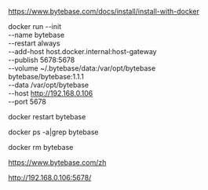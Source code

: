 https://www.bytebase.com/docs/install/install-with-docker

docker run --init \
  --name bytebase \
  --restart always \
  --add-host host.docker.internal:host-gateway \
  --publish 5678:5678 \
  --volume ~/.bytebase/data:/var/opt/bytebase \
  bytebase/bytebase:1.1.1 \
  --data /var/opt/bytebase \
  --host http://192.168.0.106 \
  --port 5678 
  



docker restart bytebase

docker ps  -a|grep bytebase

docker rm bytebase


https://www.bytebase.com/zh


http://192.168.0.106:5678/
